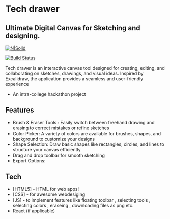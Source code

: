 # Tech drawer
##  Ultimate Digital Canvas for Sketching and designing.

[![N|Solid](https://cldup.com/dTxpPi9lDf.thumb.png)](https://nodesource.com/products/nsolid)

[![Build Status](https://travis-ci.org/joemccann/dillinger.svg?branch=master)](https://travis-ci.org/joemccann/dillinger)

Tech drawer is an interactive canvas tool designed for creating, editing, and collaborating on sketches, drawings, and visual ideas. Inspired by Excalidraw, the application provides a seamless and user-friendly experience

- An intra-college hackathon project


## Features

- Brush & Eraser Tools : Easily switch between freehand drawing and erasing to correct mistakes or refine sketches
- Color Picker: A variety of colors are available for brushes, shapes, and background to customize your designs
- Shape Selection: Draw basic shapes like rectangles, circles, and lines to structure your canvas efficiently
- Drag and drop toolbar for smooth sketching
- Export Options: 



## Tech



- [HTML5] - HTML  for web apps!
- [CSS] - for awesome webdesiging
- [JS] - to implement features like floating toolbar , selecting tools , selecting colors , eraseing , downloading files as png etc.
-  React (if applicable)


